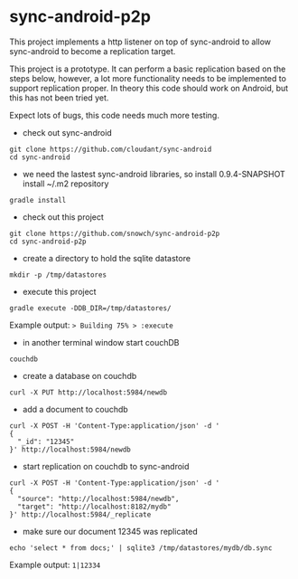 # sync-android-p2p
This project implements a http listener on top of sync-android to allow sync-android to become a replication target.

This project is a prototype.  It can perform a basic replication based on the steps below, however, a lot more functionality needs to be implemented to support replication proper.  In theory this code should work on Android, but this has not been tried yet.

Expect lots of bugs, this code needs much more testing.

- check out sync-android
```
git clone https://github.com/cloudant/sync-android
cd sync-android
```

- we need the lastest sync-android libraries, so install 0.9.4-SNAPSHOT install ~/.m2 repository
```
gradle install
```

- check out this project
```
git clone https://github.com/snowch/sync-android-p2p
cd sync-android-p2p
```

- create a directory to hold the sqlite datastore
```
mkdir -p /tmp/datastores
```

- execute this project
```
gradle execute -DDB_DIR=/tmp/datastores/
```
Example output: `> Building 75% > :execute`


- in another terminal window start couchDB
```
couchdb
```

- create a database on couchdb
```
curl -X PUT http://localhost:5984/newdb
```

- add a document to couchdb
```
curl -X POST -H 'Content-Type:application/json' -d '
{
  "_id": "12345"
}' http://localhost:5984/newdb
```

- start replication on couchdb to sync-android
```
curl -X POST -H 'Content-Type:application/json' -d '
{
  "source": "http://localhost:5984/newdb",
  "target": "http://localhost:8182/mydb"
}' http://localhost:5984/_replicate
```

- make sure our document 12345 was replicated
```
echo 'select * from docs;' | sqlite3 /tmp/datastores/mydb/db.sync
```
Example output: `1|12334`

